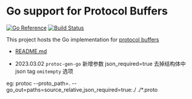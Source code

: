 # Go support for Protocol Buffers

[![Go Reference](https://pkg.go.dev/badge/google.golang.org/protobuf.svg)](https://pkg.go.dev/google.golang.org/protobuf)
[![Build Status](https://travis-ci.org/protocolbuffers/protobuf-go.svg?branch=master)](https://travis-ci.org/protocolbuffers/protobuf-go)

This project hosts the Go implementation for
[protocol buffers](https://protobuf.dev)

- [README.md](./README-EN.md)

- 2023.03.02 `protoc-gen-go` 新增参数  json_required=true 去掉结构体中 json tag `omitempty` 选项 

eg: protoc --proto_path=. --go_out=paths=source_relative,json_required=true:./ ./*.proto